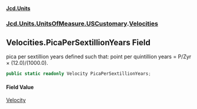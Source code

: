 #### [Jcd.Units](index 'index')
### [Jcd.Units.UnitsOfMeasure.USCustomary](Jcd.Units.UnitsOfMeasure.USCustomary 'Jcd.Units.UnitsOfMeasure.USCustomary').[Velocities](Velocities 'Jcd.Units.UnitsOfMeasure.USCustomary.Velocities')

## Velocities.PicaPerSextillionYears Field

pica per sextillion years defined such that: point per quintillion years = P/Zyr × (12.0)/(1000.0).

```csharp
public static readonly Velocity PicaPerSextillionYears;
```

#### Field Value
[Velocity](Velocity 'Jcd.Units.UnitTypes.Velocity')